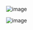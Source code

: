 ![image](https://user-images.githubusercontent.com/83400697/207386386-e2a520e2-e0c5-48ba-ba2d-e752a84f34b1.png)


![image](https://user-images.githubusercontent.com/83400697/202429951-ec4e0472-4065-4e0e-817d-c29919f36a47.png)

